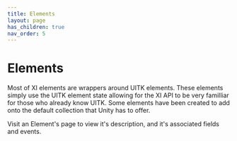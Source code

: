 ```yaml
---
title: Elements
layout: page
has_children: true
nav_order: 5
---
```


# Elements

Most of XI elements are wrappers around UITK elements. These elements simply use the UITK element state allowing for the XI API to be very familliar for those who already know UITK. Some elements have been created to add onto the default collection that Unity has to offer.

Visit an Element's page to view it's description, and it's associated fields and events.
